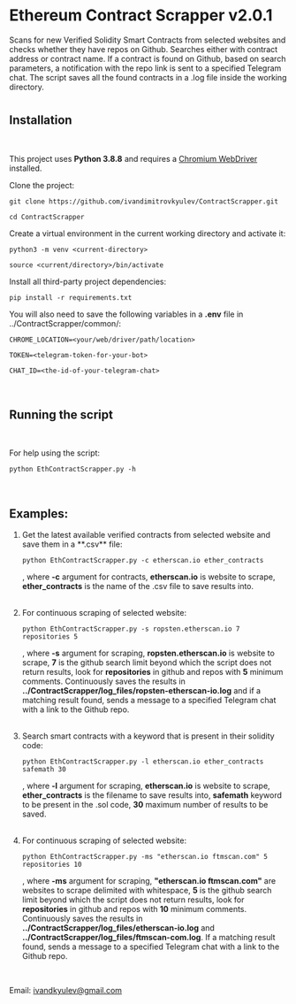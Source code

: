 # Ethereum Contract Scrapper v2.0.1
Scans for new Verified Solidity Smart Contracts from selected websites and
checks whether they have repos on Github. Searches either with contract address or contract name.
If a contract is found on Github, based on search parameters, a notification with the repo link is sent to a specified Telegram chat.
The script saves all the found contracts in a .log file inside the working directory.
#

## Installation
<br/>

This project uses **Python 3.8.8** and requires a
[Chromium WebDriver](https://chromedriver.chromium.org/getting-started/) installed.

Clone the project:
```
git clone https://github.com/ivandimitrovkyulev/ContractScrapper.git

cd ContractScrapper
```

Create a virtual environment in the current working directory and activate it:

```
python3 -m venv <current-directory>

source <current/directory>/bin/activate
```

Install all third-party project dependencies:
```
pip install -r requirements.txt
```

You will also need to save the following variables in a **.env** file in ../ContractScrapper/common/:
```
CHROME_LOCATION=<your/web/driver/path/location> 

TOKEN=<telegram-token-for-your-bot>

CHAT_ID=<the-id-of-your-telegram-chat>
```
<br/>

## Running the script
<br/>

For help using the script:
```
python EthContractScrapper.py -h
```
<br/>

<h2>Examples:</h2>

<ol>
<li> Get the latest available verified contracts from selected website and save them in a **.csv** file:

```
python EthContractScrapper.py -c etherscan.io ether_contracts
```
, where **-c** argument for contracts, **etherscan.io** is website to scrape,  **ether_contracts** is the name of the .csv file to save results into. </li>

<br/>

<li> For continuous scraping of selected website:

```
python EthContractScrapper.py -s ropsten.etherscan.io 7 repositories 5 
```
, where **-s** argument for scraping, **ropsten.etherscan.io** is website to scrape,  **7** is the github search limit beyond which the script does not return results, look for **repositories** in github and repos with **5** minimum comments. Continuously saves the results in **../ContractScrapper/log_files/ropsten-etherscan-io.log** and if a matching result found, sends a message to a specified Telegram chat with a link to the Github repo. </li>

<br/>

<li> Search smart contracts with a keyword that is present in their solidity code:

```
python EthContractScrapper.py -l etherscan.io ether_contracts safemath 30
```
, where **-l** argument for scraping, **etherscan.io** is website to scrape, **ether_contracts** is the filename to save results into, **safemath** keyword to be present in the .sol code, **30** maximum number of results to be saved. </li>

<br/>

<li> For continuous scraping of selected website:

```
python EthContractScrapper.py -ms "etherscan.io ftmscan.com" 5 repositories 10 
```
, where **-ms** argument for scraping, **"etherscan.io ftmscan.com"** are websites to scrape delimited with whitespace,  **5** is the github search limit beyond which the script does not return results, look for **repositories** in github and repos with **10** minimum comments. Continuously saves the results in **../ContractScrapper/log_files/etherscan-io.log** and **../ContractScrapper/log_files/ftmscan-com.log**. If a matching result found, sends a message to a specified Telegram chat with a link to the Github repo. </li>
</ol>

<br/>

Email: ivandkyulev@gmail.com